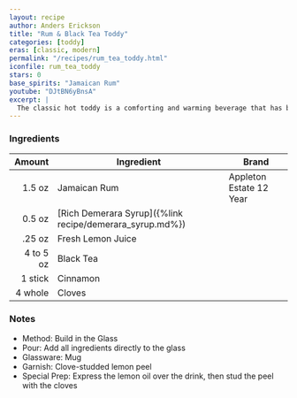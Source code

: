 ```yaml
---
layout: recipe
author: Anders Erickson
title: "Rum & Black Tea Toddy"
categories: [toddy]
eras: [classic, modern]
permalink: "/recipes/rum_tea_toddy.html"
iconfile: rum_tea_toddy
stars: 0
base_spirits: "Jamaican Rum"
youtube: "DJtBN6yBnsA"
excerpt: |
  The classic hot toddy is a comforting and warming beverage that has been used for centuries to soothe ailments and warm the soul.
---
```


### Ingredients

|    Amount | Ingredient                                               | Brand                   |
| --------: | -------------------------------------------------------- | ----------------------- |
|    1.5 oz | Jamaican Rum                                             | Appleton Estate 12 Year |
|    0.5 oz | [Rich Demerara Syrup]({%link recipe/demerara_syrup.md%}) |
|    .25 oz | Fresh Lemon Juice                                        |
| 4 to 5 oz | Black Tea                                                |
|   1 stick | Cinnamon                                                 |
|   4 whole | Cloves                                                   |

### Notes

- Method: Build in the Glass
- Pour: Add all ingredients directly to the glass
- Glassware: Mug
- Garnish: Clove-studded lemon peel
- Special Prep: Express the lemon oil over the drink, then stud the peel with the cloves
